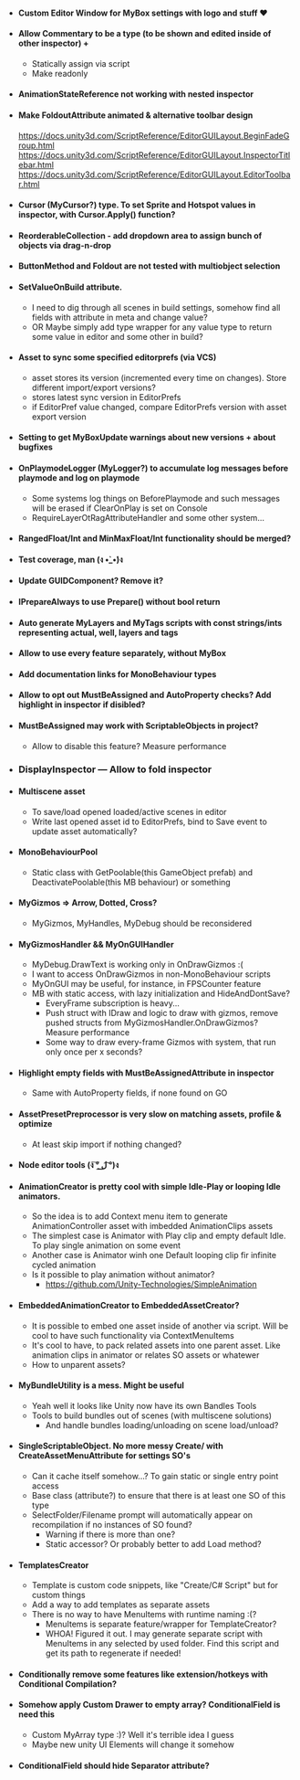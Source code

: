 * #### Custom Editor Window for MyBox settings with logo and stuff ❤

* #### Allow Commentary to be a type (to be shown and edited inside of other inspector) +   
  * Statically assign via script
  * Make readonly
  
* #### AnimationStateReference not working with nested inspector

* #### Make FoldoutAttribute animated & alternative toolbar design
  https://docs.unity3d.com/ScriptReference/EditorGUILayout.BeginFadeGroup.html
  https://docs.unity3d.com/ScriptReference/EditorGUILayout.InspectorTitlebar.html
  https://docs.unity3d.com/ScriptReference/EditorGUILayout.EditorToolbar.html

* #### Cursor (MyCursor?) type. To set Sprite and Hotspot values in inspector, with Cursor.Apply() function?

* #### ReorderableCollection - add dropdown area to assign bunch of objects via drag-n-drop

* #### ButtonMethod and Foldout are not tested with multiobject selection

* #### SetValueOnBuild attribute. 
  * I need to dig through all scenes in build settings, somehow find all fields with attribute in meta and change value?
  * OR Maybe simply add type wrapper for any value type to return some value in editor and some other in build?

* #### Asset to sync some specified editorprefs (via VCS)
  * asset stores its version (incremented every time on changes). Store different import/export versions?
  * stores latest sync version in EditorPrefs
  * if EditorPref value changed, compare EditorPrefs version with asset export version

* #### Setting to get MyBoxUpdate warnings about new versions + about bugfixes

* #### OnPlaymodeLogger (MyLogger?) to accumulate log messages before playmode and log on playmode
  * Some systems log things on BeforePlaymode and such messages will be erased if ClearOnPlay is set on Console
  * RequireLayerOtRagAttributeHandler and some other system...
 
* #### RangedFloat/Int and MinMaxFloat/Int functionality should be merged?

* #### Test coverage, man (ง •̀_•́)ง

* #### Update GUIDComponent? Remove it? 

* #### IPrepareAlways to use Prepare() without bool return

* #### Auto generate MyLayers and MyTags scripts with const strings/ints representing actual, well, layers and tags

* #### Allow to use every feature separately, without MyBox

* #### Add documentation links for MonoBehaviour types

* #### Allow to opt out MustBeAssigned and AutoProperty checks? Add highlight in inspector if disibled?

* #### MustBeAssigned may work with ScriptableObjects in project? 
  * Allow to disable this feature? Measure performance
  
* ### DisplayInspector — Allow to fold inspector
  
* #### Multiscene asset
  * To save/load opened loaded/active scenes in editor
  * Write last opened asset id to EditorPrefs, bind to Save event to update asset automatically?
  
* #### MonoBehaviourPool
  * Static class with GetPoolable<MB>(this GameObject prefab) and DeactivatePoolable<MB>(this MB behaviour) or something

* #### MyGizmos => Arrow, Dotted, Cross?
  * MyGizmos, MyHandles, MyDebug should be reconsidered
  
* #### MyGizmosHandler && MyOnGUIHandler
  * MyDebug.DrawText is working only in OnDrawGizmos :( 
  * I want to access OnDrawGizmos in non-MonoBehaviour scripts
  * MyOnGUI may be useful, for instance, in FPSCounter feature
  * MB with static access, with lazy initialization and HideAndDontSave?
    * EveryFrame subscription is heavy...
    * Push struct with IDraw and logic to draw with gizmos, remove pushed structs from MyGizmosHandler.OnDrawGizmos? Measure performance
    * Some way to draw every-frame Gizmos with system, that run only once per x seconds?
		
* #### Highlight empty fields with MustBeAssignedAttribute in inspector
  * Same with AutoProperty fields, if none found on GO	
	
* #### AssetPresetPreprocessor is very slow on matching assets, profile & optimize
  * At least skip import if nothing changed?
  
* #### Node editor tools (ง ͠° ͟ل͜ ͡°)ง
	
* #### AnimationCreator is pretty cool with simple Idle-Play or looping Idle animators. 
  * So the idea is to add Context menu item to generate AnimationController asset with imbedded AnimationClips assets
  * The simplest case is Animator with Play clip and empty default Idle. To play single animation on some event
  * Another case is Animator winh one Default looping clip fir infinite cycled animation
  * Is it possible to play animation without animator? 
    * https://github.com/Unity-Technologies/SimpleAnimation
	
* #### EmbeddedAnimationCreator to EmbeddedAssetCreator? 
  * It is possible to embed one asset inside of another via script. Will be cool to have such functionality via ContextMenuItems
  * It's cool to have, to pack related assets into one parent asset. Like animation clips in animator or relates SO assets or whatewer
  * How to unparent assets?
	
* #### MyBundleUtility is a mess. Might be useful
  * Yeah well it looks like Unity now have its own Bandles Tools
  * Tools to build bundles out of scenes (with multiscene solutions)
    * And handle bundles loading/unloading on scene load/unload?
		
* #### SingleScriptableObject. No more messy Create/ with CreateAssetMenuAttribute for settings SO's
  * Can it cache itself somehow...? To gain static or single entry point access
  * Base class (attribute?) to ensure that there is at least one SO of this type
  * SelectFolder/Filename prompt will automatically appear on recompilation if no instances of SO found? 
    * Warning if there is more than one?
    * Static accessor? Or probably better to add Load<T> method?

* #### TemplatesCreator
  * Template is custom code snippets, like "Create/C# Script" but for custom things
  * Add a way to add templates as separate assets
  * There is no way to have MenuItems with runtime naming :(?
    * MenuItems is separate feature/wrapper for TemplateCreator?
    * WHOA! Figured it out. I may generate separate script with MenuItems in any selected by used folder. Find this script and get its path to regenerate if needed!
   
* #### Conditionally remove some features like extension/hotkeys with Conditional Compilation?

* #### Somehow apply Custom Drawer to empty array? ConditionalField is need this
  * Custom MyArray type :)? Well it's terrible idea I guess
  * Maybe new unity UI Elements will change it somehow

* #### ConditionalField should hide Separator attribute?
